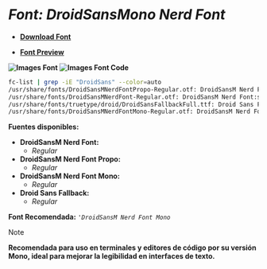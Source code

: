 <!-- Autor: Daniel Benjamin Perez Morales -->
<!-- GitHub: https://github.com/D4nitrix13 -->
<!-- GitLab: https://gitlab.com/D4nitrix13 -->
<!-- Correo electrónico: danielperezdev@proton.me -->

# ***Font: DroidSansMono Nerd Font***

- **[Download Font](https://github.com/ryanoasis/nerd-fonts/releases/download/v3.2.1/DroidSansMono.zip "https://github.com/ryanoasis/nerd-fonts/releases/download/v3.2.1/DroidSansMono.zip")**

- **[Font Preview](https://www.programmingfonts.org/#droid-sans "https://www.programmingfonts.org/#droid-sans")**

**![Images Font](../../Fonts/DroidSansMono%20Nerd%20Font.png "Fonts/DroidSansMono Nerd Font.png")**
**![Images Font Code](../../Font%20Images%20Code/DroidSansMono%20Nerd%20Font%20Code.png "Font Images Code/DroidSansMono Nerd Font Code.png")**

```bash
fc-list | grep -iE "DroidSans" --color=auto
/usr/share/fonts/DroidSansMNerdFontPropo-Regular.otf: DroidSansM Nerd Font Propo:style=Regular
/usr/share/fonts/DroidSansMNerdFont-Regular.otf: DroidSansM Nerd Font:style=Regular
/usr/share/fonts/truetype/droid/DroidSansFallbackFull.ttf: Droid Sans Fallback:style=Regular
/usr/share/fonts/DroidSansMNerdFontMono-Regular.otf: DroidSansM Nerd Font Mono:style=Regular
```

**Fuentes disponibles:**

- **DroidSansM Nerd Font:**
  - *Regular*
- **DroidSansM Nerd Font Propo:**
  - *Regular*
- **DroidSansM Nerd Font Mono:**
  - *Regular*
- **Droid Sans Fallback:**
  - *Regular*

**Font Recomendada:** *`'DroidSansM Nerd Font Mono`*

> [!NOTE]
> **Recomendada para uso en terminales y editores de código por su versión Mono, ideal para mejorar la legibilidad en interfaces de texto.**
